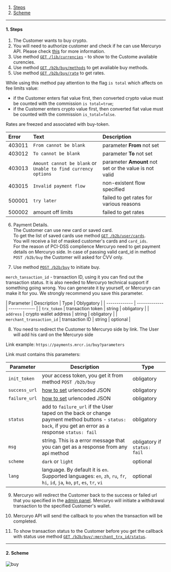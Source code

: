 

1. [Steps](README.md/#1-steps)
2. [Scheme](README.md/#2-scheme)

***

<a name="steps"></a>
#### 1. Steps

1. The Customer wants to buy crypto.
2. You will need to authorize customer and check if he can use Mercuryo API. Please check [this](https://github.com/mercuryoio/Commercial-API/blob/master/Login/README.md) for more information.
3. Use method [`GET /lib/currencies`](https://sandbox-cryptosaas.mrcr.io/v1.6/comm-docs/index.html#api-Public-PublicCurrencies) - to show to the Custome available curencies.
4. Use method [`GET /b2b/buy/methods`](https://sandbox-cryptosaas.mrcr.io/v1.6/comm-docs/index.html#api-Buy-BuyMethods) to get avaliable buy methods.
5. Use method [`GET /b2b/buy/rate`](https://sandbox-cryptosaas.mrcr.io/v1.6/comm-docs/index.html#api-Buy-GetBuyRate) to get rates.

While using this method pay attention to the flag `is total` which affects on fee limits value:

* if the Customer enters fiat value first, then converted crypto value must be counted with the commission `is total=true`;
* if the Customer enters crypto value first, then converted fiat value must be counted with the commission `is_total=false`.

Rates are freezed and associated with buy-token.

| Error | Text | Description|
|:--|:--|:--|
| 403011  | `From cannot be blank`  | parameter **From** not set  |
| 403012   | `To cannot be blank`  | parameter **To** not set |
| 403013   | `Amount cannot be blank` or `Unable to find currency options` | parameter **Amount** not set or the value is not valid  |
| 403015 | `Invalid payment flow`  | non-existent flow specified  |
| 500001  | `try later`  | failed to get rates for various reasons  |
| 500002  | amount off limits  | failed to get rates  |

6. Payment Details.  
The Customer can use new card or saved card.  
To get the list of saved cards use method [`GET /b2b/user/cards`](https://sandbox-cryptosaas.mrcr.io/v1.6/comm-docs/index.html#api-User-UserCards).  
You will receive a list of masked customer's cards and `card_ids`.  
For the reason of PCI-DSS complience Mercuryo need to get payment details on Mercuryo side. In case of passing valid card_id in method `POST /b2b/buy` the Customer will asked for CVV only.  

7. Use method [`POST /b2b/buy`](https://sandbox-cryptosaas.mrcr.io/v1.6/docs/index.html#api-B2B_Buy-Buy) to initiate buy. 

`merch_tansaction_id` - transaction ID, using it you can find out the transaction status. It is also needed to Mercuryo technical support if something going wrong. You can generate it by yourself, or Mercuryo can make it for you. We strongly recommend you save this parameter.

| Parameter  |  Description  | Type | Oblygatory |
| ------------- | -------------  | -------------  |
| `trx_token` | transaction token | string | obligatory |
| `address` | crypto wallet address | string | obligatory |
| `merchant_transaction_id` | transaction ID | string | optional |

8. You need to redirect the Customer to Mercuryo side by link. The User will add his card on the Mercuryo side

Link example: `https://payments.mrcr.io/buy?parameters`

Link must contains this parameters:

| Parameter  |  Description  | Type |
| ------------- | -------------  | -------------  |
| `init_token` | your access token, you get it from method `POST /b2b/buy` | obligatory |
| `success_url` | [how to set](https://github.com/mercuryoio/Commercial-API/blob/master/admin.md) urlencoded JSON | obligatory |
| `failure_url` | [how to set](https://github.com/mercuryoio/Commercial-API/blob/master/admin.md) urlencoded JSON | obligatory |
| `status` | add to `failure_url` if the User taped on the back or change payment method buttons - `status: back`, if you get an error as a response `status: fail` | obligatory |
| `msg` | string. This is a error message that you can get as a response from any api method | obligatory if `status: fail` |
| `scheme` | `dark` or `light` | optional |
| `lang` | language. By default it is `en`. Supported languages: `en`, `zh`, `ru`, `fr`, `hi`, `id`, `ja`, `ko`, `pt`, `es`, `tr`, `vi`  | optional |

9. Mercuryo will redirect the Customer back to the success or failed url that you specified in the [admin panel](https://github.com/mercuryoio/Commercial-API/blob/master/admin.md). Mercuryo will initiate a withdrawal transaction to the specified Customer's wallet. 

10. Mercuryo API will send the callback to you when the transaction will be completed.

11. To show transaction status to the Customer before you get the callback with status use method [`GET /b2b/buy/:merchant_trx_id/status`](https://sandbox-cryptosaas.mrcr.io/v1.6/comm-docs/index.html#api-Buy-BuyTransactionStatus).

***

<a name="scheme"></a>
#### 2. Scheme

![buy](https://github.com/mercuryoio/Commercial-API/blob/master/1%20Buy%20Card/buy.png)

